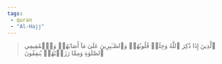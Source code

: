 ```yaml
---
tags: 
 - quran 
 - "Al-Hajj"
---
```


> ٱلَّذِينَ إِذَا ذُكِرَ ٱللَّهُ وَجِلَتۡ قُلُوبُهُمۡ وَٱلصَّـٰبِرِينَ عَلَىٰ مَآ أَصَابَهُمۡ وَٱلۡمُقِيمِي ٱلصَّلَوٰةِ وَمِمَّا رَزَقۡنَٰهُمۡ يُنفِقُونَ
